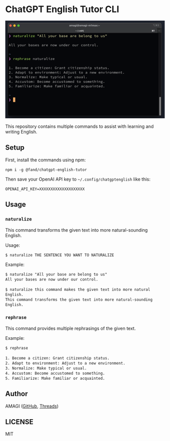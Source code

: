 # ChatGPT English Tutor CLI

![Example of the commands](example.png)

This repository contains multiple commands to assist with learning and writing English.


## Setup

First, install the commands using npm:
```
npm i -g @fand/chatgpt-english-tutor
```

Then save your OpenAI API key to `~/.config/chatgptenglish` like this:

```
OPENAI_API_KEY=XXXXXXXXXXXXXXXXXXXX
```

## Usage

### `naturalize`

This command transforms the given text into more natural-sounding English.

Usage:
```
$ naturalize THE SENTENCE YOU WANT TO NATURALIZE
```

Example:
```
$ naturalize "All your base are belong to us"
All your bases are now under our control.

$ naturalize this command makes the given text into more natural English.
This command transforms the given text into more natural-sounding English.
```

### `rephrase`

This command provides multiple rephrasings of the given text.

Example:
```
$ rephrase

1. Become a citizen: Grant citizenship status.
2. Adapt to environment: Adjust to a new environment.
3. Normalize: Make typical or usual.
4. Accustom: Become accustomed to something.
5. Familiarize: Make familiar or acquainted.
```

## Author

AMAGI ([GitHub](https://github.com/fand), [Threads](https://www.threads.net/@amagitakayosi))


## LICENSE

MIT
